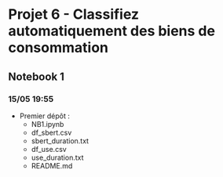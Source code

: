 # Projet 6 - Classifiez automatiquement des biens de consommation  


## Notebook 1  

### 15/05 19:55  
* Premier dépôt :  
   * NB1.ipynb  
   * df_sbert.csv  
   * sbert_duration.txt  
   * df_use.csv  
   * use_duration.txt  
   * README.md  

